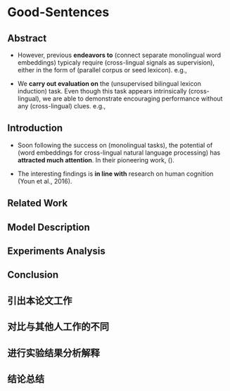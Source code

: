 # Good-Sentences

## Abstract

- However, previous **endeavors to** (connect separate monolingual word embeddings) typicaly require (cross-lingual signals as supervision), either in the form of (parallel corpus or seed lexicon).
  e.g., 
 
- We **carry out evaluation on** the (unsupervised bilingual lexicon induction) task. Even though this task appears intrinsically (cross-lingual), we are able to demonstrate encouraging performance without any (cross-lingual) clues.
  e.g., 

## Introduction

- Soon following the success on (monolingual tasks), the potential of (word embeddings for cross-lingual natural language processing) has **attracted much attention**. In their pioneering work, (). 

- The interesting findings is **in line with** research on human cognition (Youn et al., 2016).

## Related Work

## Model Description

## Experiments Analysis

## Conclusion

## 引出本论文工作

## 对比与其他人工作的不同

## 进行实验结果分析解释

## 结论总结
